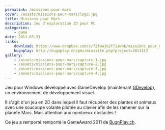 ```yaml
---
permalink: /missions-pour-mars
cover: /assets/missions-pour-mars/logo.jpg
title: Missions pour Mars
description: Jeu d'exploration 2D pour PC
categories:
    - game
date: 2011-03-31
links:
    download: https://www.dropbox.com/s/f2fwujx2f71awhk/missions_pour_mars.zip?dl=0
    bugnplay: http://bugnplay.ch/pms/minisite.php?project=2011113
gallery:
    - /assets/missions-pour-mars/capture-1.jpg
    - /assets/missions-pour-mars/capture-2.jpg
    - /assets/missions-pour-mars/capture-3.jpg
    - /assets/missions-pour-mars/capture-4.jpg
---
```


Jeu pour Windows développé avec GameDevelop (maintenant [GDevelop](http://compilgames.net/)), un environnement de développement visuel.

Il s'agit d'un jeu en 2D dans lequel il faut récupérer des plantes et animaux avec une soucoupe volante pilotée au clavier afin de les ramener sur la planète Mars. Mais attention aux nombreux obstacles !

Ce jeu a remporté remporté le GameAward 2011 de [BugnPlay.ch](http://bugnplay.ch/fr/).
